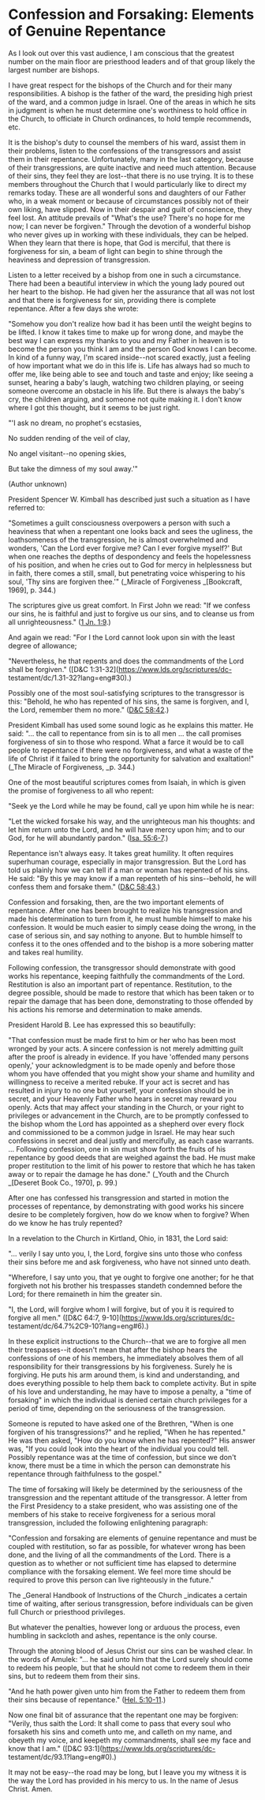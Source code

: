 # Confession and Forsaking: Elements of Genuine Repentance

As I look out over this vast audience, I am conscious that the greatest number
on the main floor are priesthood leaders and of that group likely the largest
number are bishops.

I have great respect for the bishops of the Church and for their many
responsibilities. A bishop is the father of the ward, the presiding high
priest of the ward, and a common judge in Israel. One of the areas in which he
sits in judgment is when he must determine one's worthiness to hold office in
the Church, to officiate in Church ordinances, to hold temple recommends, etc.

It is the bishop's duty to counsel the members of his ward, assist them in
their problems, listen to the confessions of the transgressors and assist them
in their repentance. Unfortunately, many in the last category, because of
their transgressions, are quite inactive and need much attention. Because of
their sins, they feel they are lost--that there is no use trying. It is to
these members throughout the Church that I would particularly like to direct
my remarks today. These are all wonderful sons and daughters of our Father
who, in a weak moment or because of circumstances possibly not of their own
liking, have slipped. Now in their despair and guilt of conscience, they feel
lost. An attitude prevails of "What's the use? There's no hope for me now; I
can never be forgiven." Through the devotion of a wonderful bishop who never
gives up in working with these individuals, they can be helped. When they
learn that there is hope, that God is merciful, that there is forgiveness for
sin, a beam of light can begin to shine through the heaviness and depression
of transgression.

Listen to a letter received by a bishop from one in such a circumstance. There
had been a beautiful interview in which the young lady poured out her heart to
the bishop. He had given her the assurance that all was not lost and that
there is forgiveness for sin, providing there is complete repentance. After a
few days she wrote:

"Somehow you don't realize how bad it has been until the weight begins to be
lifted. I know it takes time to make up for wrong done, and maybe the best way
I can express my thanks to you and my Father in heaven is to become the person
you think I am and the person God knows I can become. In kind of a funny way,
I'm scared inside--not scared exactly, just a feeling of how important what we
do in this life is. Life has always had so much to offer me, like being able
to see and touch and taste and enjoy; like seeing a sunset, hearing a baby's
laugh, watching two children playing, or seeing someone overcome an obstacle
in his life. But there is always the baby's cry, the children arguing, and
someone not quite making it. I don't know where I got this thought, but it
seems to be just right.

"'I ask no dream, no prophet's ecstasies,

No sudden rending of the veil of clay,

No angel visitant--no opening skies,

But take the dimness of my soul away.'"

(Author unknown)

President Spencer W. Kimball has described just such a situation as I have
referred to:

"Sometimes a guilt consciousness overpowers a person with such a heaviness
that when a repentant one looks back and sees the ugliness, the loathsomeness
of the transgression, he is almost overwhelmed and wonders, 'Can the Lord ever
forgive me? Can I ever forgive myself?' But when one reaches the depths of
despondency and feels the hopelessness of his position, and when he cries out
to God for mercy in helplessness but in faith, there comes a still, small, but
penetrating voice whispering to his soul, 'Thy sins are forgiven thee.'"
(_Miracle of Forgiveness _[Bookcraft, 1969], p. 344.)

The scriptures give us great comfort. In First John we read: "If we confess
our sins, he is faithful and just to forgive us our sins, and to cleanse us
from all unrighteousness." ([1 Jn.
1:9](https://www.lds.org/scriptures/nt/1-jn/1.9?lang=eng#8).)

And again we read: "For I the Lord cannot look upon sin with the least degree
of allowance;

"Nevertheless, he that repents and does the commandments of the Lord shall be
forgiven." ([D&amp;C 1:31-32](https://www.lds.org/scriptures/dc-
testament/dc/1.31-32?lang=eng#30).)

Possibly one of the most soul-satisfying scriptures to the transgressor is
this: "Behold, he who has repented of his sins, the same is forgiven, and I,
the Lord, remember them no more." ([D&amp;C
58:42](https://www.lds.org/scriptures/dc-testament/dc/58.42?lang=eng#41).)

President Kimball has used some sound logic as he explains this matter. He
said: "... the call to repentance from sin is to all men ... the call promises
forgiveness of sin to those who respond. What a farce it would be to call
people to repentance if there were no forgiveness, and what a waste of the
life of Christ if it failed to bring the opportunity for salvation and
exaltation!" (_The Miracle of Forgiveness, _p. 344.)

One of the most beautiful scriptures comes from Isaiah, in which is given the
promise of forgiveness to all who repent:

"Seek ye the Lord while he may be found, call ye upon him while he is near:

"Let the wicked forsake his way, and the unrighteous man his thoughts: and let
him return unto the Lord, and he will have mercy upon him; and to our God, for
he will abundantly pardon." ([Isa.
55:6-7](https://www.lds.org/scriptures/ot/isa/55.6-7?lang=eng#5).)

Repentance isn't always easy. It takes great humility. It often requires
superhuman courage, especially in major transgression. But the Lord has told
us plainly how we can tell if a man or woman has repented of his sins. He
said: "By this ye may know if a man repenteth of his sins--behold, he will
confess them and forsake them." ([D&amp;C
58:43](https://www.lds.org/scriptures/dc-testament/dc/58.43?lang=eng#42).)

Confession and forsaking, then, are the two important elements of repentance.
After one has been brought to realize his transgression and made his
determination to turn from it, he must humble himself to make his confession.
It would be much easier to simply cease doing the wrong, in the case of
serious sin, and say nothing to anyone. But to humble himself to confess it to
the ones offended and to the bishop is a more sobering matter and takes real
humility.

Following confession, the transgressor should demonstrate with good works his
repentance, keeping faithfully the commandments of the Lord. Restitution is
also an important part of repentance. Restitution, to the degree possible,
should be made to restore that which has been taken or to repair the damage
that has been done, demonstrating to those offended by his actions his remorse
and determination to make amends.

President Harold B. Lee has expressed this so beautifully:

"That confession must be made first to him or her who has been most wronged by
your acts. A sincere confession is not merely admitting guilt after the proof
is already in evidence. If you have 'offended many persons openly,' your
acknowledgment is to be made openly and before those whom you have offended
that you might show your shame and humility and willingness to receive a
merited rebuke. If your act is secret and has resulted in injury to no one but
yourself, your confession should be in secret, and your Heavenly Father who
hears in secret may reward you openly. Acts that may affect your standing in
the Church, or your right to privileges or advancement in the Church, are to
be promptly confessed to the bishop whom the Lord has appointed as a shepherd
over every flock and commissioned to be a common judge in Israel. He may hear
such confessions in secret and deal justly and mercifully, as each case
warrants. ... Following confession, one in sin must show forth the fruits of his
repentance by good deeds that are weighed against the bad. He must make proper
restitution to the limit of his power to restore that which he has taken away
or to repair the damage he has done." (_Youth and the Church _[Deseret Book
Co., 1970], p. 99.)

After one has confessed his transgression and started in motion the processes
of repentance, by demonstrating with good works his sincere desire to be
completely forgiven, how do we know when to forgive? When do we know he has
truly repented?

In a revelation to the Church in Kirtland, Ohio, in 1831, the Lord said:

"... verily I say unto you, I, the Lord, forgive sins unto those who confess
their sins before me and ask forgiveness, who have not sinned unto death.

"Wherefore, I say unto you, that ye ought to forgive one another; for he that
forgiveth not his brother his trespasses standeth condemned before the Lord;
for there remaineth in him the greater sin.

"I, the Lord, will forgive whom I will forgive, but of you it is required to
forgive all men." ([D&amp;C 64:7, 9-10](https://www.lds.org/scriptures/dc-
testament/dc/64.7%2C9-10?lang=eng#6).)

In these explicit instructions to the Church--that we are to forgive all men
their trespasses--it doesn't mean that after the bishop hears the confessions
of one of his members, he immediately absolves them of all responsibility for
their transgressions by his forgiveness. Surely he is forgiving. He puts his
arm around them, is kind and understanding, and does everything possible to
help them back to complete activity. But in spite of his love and
understanding, he may have to impose a penalty, a "time of forsaking" in which
the individual is denied certain church privileges for a period of time,
depending on the seriousness of the transgression.

Someone is reputed to have asked one of the Brethren, "When is one forgiven of
his transgressions?" and he replied, "When he has repented." He was then
asked, "How do you know when he has repented?" His answer was, "If you could
look into the heart of the individual you could tell. Possibly repentance was
at the time of confession, but since we don't know, there must be a time in
which the person can demonstrate his repentance through faithfulness to the
gospel."

The time of forsaking will likely be determined by the seriousness of the
transgression and the repentant attitude of the transgressor. A letter from
the First Presidency to a stake president, who was assisting one of the
members of his stake to receive forgiveness for a serious moral transgression,
included the following enlightening paragraph:

"Confession and forsaking are elements of genuine repentance and must be
coupled with restitution, so far as possible, for whatever wrong has been
done, and the living of all the commandments of the Lord. There is a question
as to whether or not sufficient time has elapsed to determine compliance with
the forsaking element. We feel more time should be required to prove this
person can live righteously in the future."

The _General Handbook of Instructions of the Church _indicates a certain time
of waiting, after serious transgression, before individuals can be given full
Church or priesthood privileges.

But whatever the penalties, however long or arduous the process, even humbling
in sackcloth and ashes, repentance is the only course.

Through the atoning blood of Jesus Christ our sins can be washed clear. In the
words of Amulek: "... he said unto him that the Lord surely should come to
redeem his people, but that he should not come to redeem them in their sins,
but to redeem them from their sins.

"And he hath power given unto him from the Father to redeem them from their
sins because of repentance." ([Hel.
5:10-11](https://www.lds.org/scriptures/bofm/hel/5.10-11?lang=eng#9).)

Now one final bit of assurance that the repentant one may be forgiven:
"Verily, thus saith the Lord: It shall come to pass that every soul who
forsaketh his sins and cometh unto me, and calleth on my name, and obeyeth my
voice, and keepeth my commandments, shall see my face and know that I am."
([D&amp;C 93:1](https://www.lds.org/scriptures/dc-
testament/dc/93.1?lang=eng#0).)

It may not be easy--the road may be long, but I leave you my witness it is the
way the Lord has provided in his mercy to us. In the name of Jesus Christ.
Amen.

